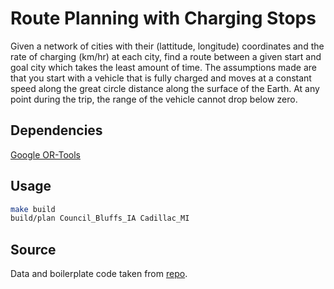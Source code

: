 # Route Planning with Charging Stops

Given a network of cities with their (lattitude, longitude) coordinates
and the rate of charging (km/hr) at each city, find a route between a
given start and goal city which takes the least amount of time. The 
assumptions made are that you start with a vehicle that is fully charged
and moves at a constant speed along the great circle distance along the
surface of the Earth. At any point during the trip, the range of the
vehicle cannot drop below zero.

## Dependencies

[Google OR-Tools](https://developers.google.com/optimization/install/cpp)

## Usage

```bash
make build
build/plan Council_Bluffs_IA Cadillac_MI 
```

## Source

Data and boilerplate code taken from [repo](https://github.com/Franceshe/Tesla-Autopilot-Challenge).
